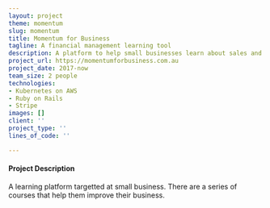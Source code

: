 ```yaml
---
layout: project
theme: momentum
slug: momentum
title: Momentum for Business
tagline: A financial management learning tool
description: A platform to help small businesses learn about sales and business process
project_url: https://momentumforbusiness.com.au
project_date: 2017-now
team_size: 2 people
technologies:
- Kubernetes on AWS
- Ruby on Rails
- Stripe
images: []
client: ''
project_type: ''
lines_of_code: ''

---
```

#### Project Description


A learning platform targetted at small business. There are a series of courses that help them improve their business.